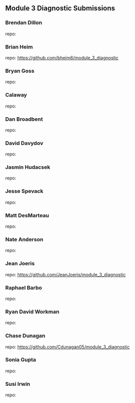 ## Module 3 Diagnostic Submissions

### Brendan Dillon
repo:

### Brian Heim
repo: https://github.com/bheim6/module_3_diagnostic

### Bryan Goss
repo:

### Calaway
repo:

### Dan Broadbent
repo:

### David Davydov
repo:

### Jasmin Hudacsek
repo:

### Jesse Spevack
repo:

### Matt DesMarteau
repo:

### Nate Anderson
repo:

### Jean Joeris
repo: https://github.com/JeanJoeris/module_3_diagnostic

### Raphael Barbo
repo:

### Ryan David Workman
repo:

### Chase Dunagan
repo: https://github.com/Cdunagan05/module_3_diagnostic

### Sonia Gupta
repo:

### Susi Irwin
repo:
